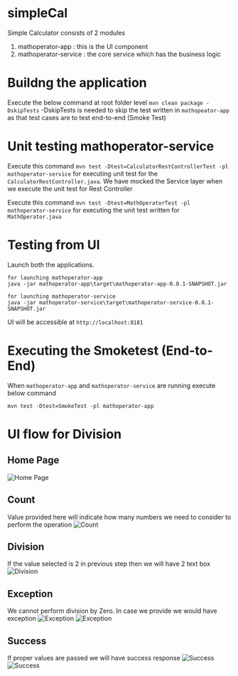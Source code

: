 # simpleCal
Simple Calculator consists of 2 modules
1.  mathoperator-app : this is the UI component
2.  mathoperator-service : the core service which has the business logic

# Buildng the application
Execute the below command at root folder level
``mvn clean package -DskipTests``
-DskipTests is needed to skip the test written in ``mathopeator-app``
as that test cases are to test end-to-end (Smoke Test)

# Unit testing mathoperator-service
Execute this command ``mvn test -Dtest=CalculatorRestControllerTest -pl mathoperator-service`` for executing unit test for the 
``CalculatorRestController.java``. We have mocked the Service layer when we execute the unit test for Rest Controller

Execute this command ``mvn test -Dtest=MathOperatorTest -pl mathoperator-service`` for executing the unit test written for ``MathOperator.java``

# Testing from UI
Launch both the applications. 
```text
for launching mathoperator-app
java -jar mathoperator-app\target\mathoperator-app-0.0.1-SNAPSHOT.jar
```
```text
for launching mathoperator-service
java -jar mathoperator-service\target\mathoperator-service-0.0.1-SNAPSHOT.jar
```

UI will be accessible at  ``http://localhost:8181``

# Executing the Smoketest (End-to-End)
When ``mathoperator-app`` and ``mathoperator-service`` are running execute below command
```text
mvn test -Dtest=SmokeTest -pl mathoperator-app
```

# UI flow for Division
## Home Page
![Home Page](images/homepage.png)
## Count
Value provided here will indicate how many numbers we need to consider to perform the operation
![Count](images/page-2.png)
## Division
If the value selected is 2 in previous step then we will have 2 text box
![Division](images/page-3.png)
## Exception
We cannot perform division by Zero. In case we provide we would have exception
![Exception](images/page-4.png)
![Exception](images/page-5.png)
## Success
If proper values are passed we will have success response
![Success](images/page-6.png)
![Success](images/page-7.png)



